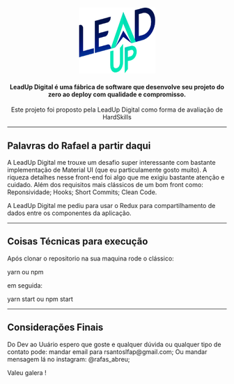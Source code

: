 
<p align="center">
  <img src="/src/assets/logoLeadUp.svg" height="150" width="175" alt="LeadUpDigital" />
</p>

<h4 align="center">
 LeadUp Digital é uma fábrica de software que desenvolve seu projeto do zero ao deploy com qualidade e compromisso.
</h4>
<p align="center">
  Este projeto foi proposto pela LeadUp Digital como forma de avaliação de HardSkills 
</p>
<hr> 
<h2>Palavras do Rafael a partir daqui </h2>

<p>A LeadUp Digital me trouxe um desafio super interessante com bastante implementação de Material UI (que eu particulamente gosto muito).
  A riqueza detalhes nesse front-end foi algo que me exigiu bastante atenção e cuidado. 
    Além dos requisitos mais clássicos de um bom front como:
    Reponsividade;
    Hooks;
    Short Commits;
    Clean Code.

  A LeadUp Digital me pediu para usar o Redux para compartilhamento de dados entre os componentes da aplicação. 
</p>
 
 <hr> 
<h2> Coisas Técnicas para execução </h2>
 
  <p> Após clonar o repositorio na sua maquina
  rode o clássico:
  
  yarn ou npm 
  
  em seguida:
  
  yarn start ou npm start
  
  </p>
  
   <hr> 
<h2> Considerações Finais </h2>

<p> Do Dev ao Uuário espero que goste e qualquer dúvida ou qualquer tipo de contato pode:
  mandar email para rsantoslfap@gmail.com; 
  Ou mandar mensagem lá no instagram: @rafas_abreu;
  
  Valeu galera !
  
 </p>
  
 
  
  
      
  
  

